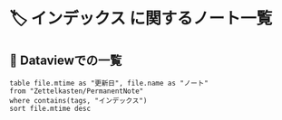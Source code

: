 # 🏷️ インデックス に関するノート一覧

## 🔎 Dataviewでの一覧

```dataview
table file.mtime as "更新日", file.name as "ノート"
from "Zettelkasten/PermanentNote"
where contains(tags, "インデックス")
sort file.mtime desc
``` 